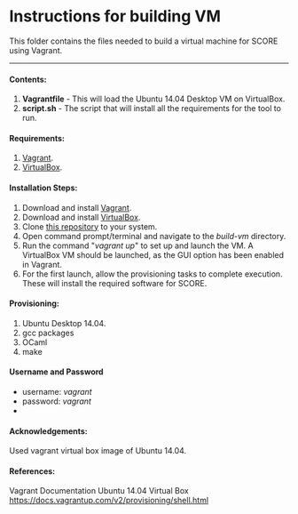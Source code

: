 
# Instructions for building VM
This folder contains the files needed to build a virtual machine for SCORE using Vagrant.
***

#### Contents:

1. **Vagrantfile** - This will load the Ubuntu 14.04 Desktop VM on VirtualBox.
2. **script.sh**  - The script that will install all the requirements for the tool to run.

#### Requirements:

1. [Vagrant](https://www.vagrantup.com/downloads.html). 
2. [VirtualBox](https://www.virtualbox.org/wiki/Downloads).

#### Installation Steps:
1. Download and install [Vagrant](https://www.vagrantup.com/downloads.html).
2. Download and install [VirtualBox](https://www.virtualbox.org/wiki/Downloads).
3. Clone [this repository](https://github.com/SoftwareEngineeringToolDemos/FSE-2011-SCORE) to your system.
4. Open command prompt/terminal and navigate to the _build-vm_ directory.
5. Run the command "_vagrant up_" to set up and launch the VM. A VirtualBox VM should be launched, as the GUI option has been enabled in Vagrant.
6. For the first launch, allow the provisioning tasks to complete execution. These will install the required software for SCORE.

#### Provisioning:

1. Ubuntu Desktop 14.04.
2. gcc packages
3. OCaml
4. make

#### Username and Password

* username: *vagrant*
* password: *vagrant*
* 

#### Acknowledgements:

Used vagrant virtual box image of Ubuntu 14.04.

#### References:

Vagrant Documentation
Ubuntu 14.04 Virtual Box
https://docs.vagrantup.com/v2/provisioning/shell.html

